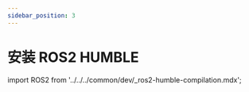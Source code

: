 ```yaml
---
sidebar_position: 3
---
```


# 安装 ROS2 HUMBLE

import ROS2 from '../../../common/dev/\_ros2-humble-compilation.mdx';

<ROS2 />
